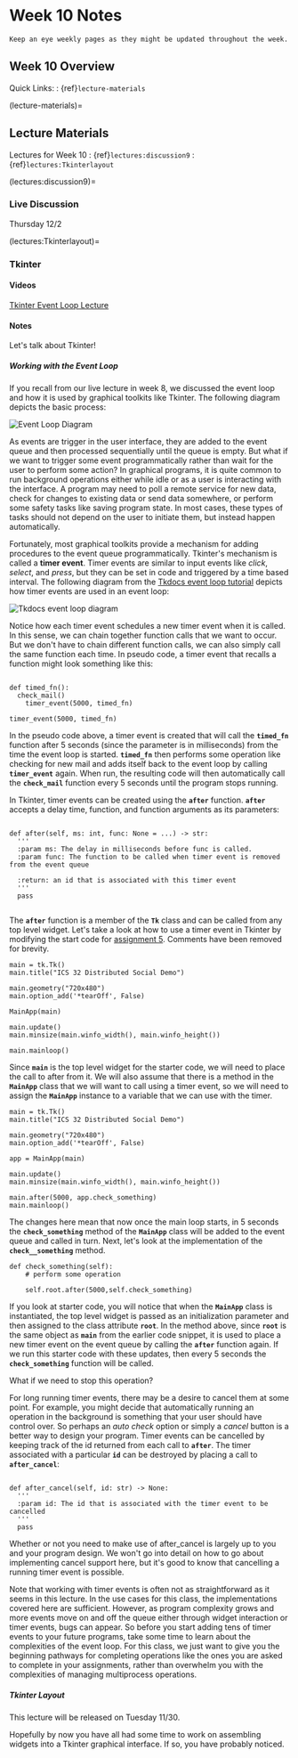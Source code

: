 Week 10 Notes
============================

```{note}
Keep an eye weekly pages as they might be updated throughout the week.
```

## Week 10 Overview

Quick Links:
: {ref}`lecture-materials`

(lecture-materials)=
## Lecture Materials

Lectures for Week 10
: {ref}`lectures:discussion9`
: {ref}`lectures:Tkinterlayout`

(lectures:discussion9)=

### Live Discussion

Thursday 12/2

(lectures:Tkinterlayout)=
### Tkinter 

#### Videos

[Tkinter Event Loop Lecture](https://uci.yuja.com/V/Video?v=3962775&node=13460917&a=132884211&autoplay=1)

#### Notes

Let's talk about Tkinter!

##### Working with the Event Loop

If you recall from our live lecture in week 8, we discussed the event loop and how it is used by graphical toolkits like Tkinter. The following diagram depicts the basic process:

![Event Loop Diagram](../resources/eventloop.png)

As events are trigger in the user interface, they are added to the event queue and then processed sequentially until the queue is empty. But what if we want to trigger some event programmatically rather than wait for the user to perform some action? In graphical programs, it is quite common to run background operations either while idle or as a user is interacting with the interface. A program may need to poll a remote service for new data, check for changes to existing data or send data somewhere, or perform some safety tasks like saving program state. In most cases, these types of tasks should not depend on the user to initiate them, but instead happen automatically.

Fortunately, most graphical toolkits provide a mechanism for adding procedures to the event queue programmatically. Tkinter's mechanism is called a __timer event__. Timer events are similar to input events like _click_, _select_, and _press_, but they can be set in code and triggered by a time based interval. The following diagram from the [Tkdocs event loop tutorial](https://tkdocs.com/tutorial/eventloop.html) depicts how timer events are used in an event loop:

![Tkdocs event loop diagram](../resources/aftertimeline.png)

Notice how each timer event schedules a new timer event when it is called. In this sense, we can chain together function calls that we want to occur. But we don't have to chain different function calls, we can also simply call the same function each time. In pseudo code, a timer event that recalls a function might look something like this:

```python3

def timed_fn():
  check_mail()
	timer_event(5000, timed_fn)

timer_event(5000, timed_fn)
```

In the pseudo code above, a timer event is created that will call the **`timed_fn`** function after 5 seconds (since the parameter is in milliseconds) from the time the event loop is started. **`timed_fn`** then performs some operation like checking for new mail and adds itself back to the event loop by calling **`timer_event`** again. When run, the resulting code will then automatically call the **`check_mail`** function every 5 seconds until the program stops running.

In Tkinter, timer events can be created using the **`after`** function. **`after`** accepts a delay time, function, and function arguments as its parameters:

```python3

def after(self, ms: int, func: None = ...) -> str:
  '''
  :param ms: The delay in milliseconds before func is called.
  :param func: The function to be called when timer event is removed from the event queue
 
  :return: an id that is associated with this timer event
  '''
  pass
					
```

The **`after`** function is a member of the **`Tk`** class and can be called from any top level widget. Let's take a look at how to use a timer event in Tkinter by modifying the start code for [assignment 5](../assignments/a5.md). Comments have been removed for brevity.

```python3
main = tk.Tk()
main.title("ICS 32 Distributed Social Demo")

main.geometry("720x480")
main.option_add('*tearOff', False)

MainApp(main)

main.update()
main.minsize(main.winfo_width(), main.winfo_height())

main.mainloop()
```

Since **`main`** is the top level widget for the starter code, we will need to place the call to after from it. We will also assume that there is a method in the **`MainApp`** class that we will want to call using a timer event, so we will need to assign the **`MainApp`** instance to a variable that we can use with the timer.

```python3
main = tk.Tk()
main.title("ICS 32 Distributed Social Demo")

main.geometry("720x480")
main.option_add('*tearOff', False)

app = MainApp(main)

main.update()
main.minsize(main.winfo_width(), main.winfo_height())

main.after(5000, app.check_something) 
main.mainloop()
```

The changes here mean that now once the main loop starts, in 5 seconds the **`check_something`** method of the **`MainApp`** class will be added to the event queue and called in turn. Next, let's look at the implementation of the **`check__something`** method.

```python3
def check_something(self):
    # perform some operation
    
    self.root.after(5000,self.check_something)
```

If you look at starter code, you will notice that when the **`MainApp`** class is instantiated, the top level widget is passed as an initialization parameter and then assigned to the class attribute **`root`**. In the method above, since **`root`** is the same object as **`main`** from the earlier code snippet, it is used to place a new timer event on the event queue by calling the **`after`** function again. If we run this starter code with these updates, then every 5 seconds the **`check_something`** function will be called.

What if we need to stop this operation?

For long running timer events, there may be a desire to cancel them at some point. For example, you might decide that automatically running an operation in the background is something that your user should have control over. So perhaps an _auto check_ option or simply a _cancel_ button is a better way to design your program. Timer events can be cancelled by keeping track of the id returned from each call to **`after`**. The timer associated with a particular **`id`** can be destroyed by placing a call to **`after_cancel`**:

```python3
					
def after_cancel(self, id: str) -> None:
  '''
  :param id: The id that is associated with the timer event to be cancelled
  '''
  pass

```

Whether or not you need to make use of after_cancel is largely up to you and your program design. We won't go into detail on how to go about implementing cancel support here, but it's good to know that cancelling a running timer event is possible.

Note that working with timer events is often not as straightforward as it seems in this lecture. In the use cases for this class, the implementations covered here are sufficient. However, as program complexity grows and more events move on and off the queue either through widget interaction or timer events, bugs can appear. So before you start adding tens of timer events to your future programs, take some time to learn about the complexities of the event loop. For this class, we just want to give you the beginning pathways for completing operations like the ones you are asked to complete in your assignments, rather than overwhelm you with the complexities of managing multiprocess operations.


##### Tkinter Layout

This lecture will be released on Tuesday 11/30.

Hopefully by now you have all had some time to work on assembling widgets into a Tkinter graphical interface. If so, you have probably noticed.
